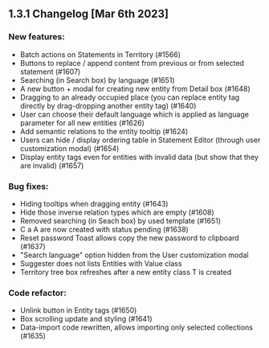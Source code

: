 ## 1.3.1 Changelog [Mar 6th 2023]

### New features:

- Batch actions on Statements in Territory (#1566)
- Buttons to replace / append content from previous or from selected statement (#1607)
- Searching (in Search box) by language (#1651)
- A new button + modal for creating new entity from Detail box (#1648)
- Dragging to an already occupied place (you can replace entity tag directly by drag-dropping another entity tag) (#1640)
- User can choose their default language which is applied as language parameter for all new entities (#1626)
- Add semantic relations to the entity tooltip (#1624)
- Users can hide / display ordering table in Statement Editor (through user customization modal) (#1654)
- Display entity tags even for entities with invalid data (but show that they are invalid) (#1657)

### Bug fixes:

- Hiding tooltips when dragging entity (#1643)
- Hide those inverse relation types which are empty (#1608)
- Removed searching (in Seach box) by used template (#1651)
- C a A are now created with status pending (#1638)
- Reset password Toast allows copy the new password to clipboard (#1637)
- "Search language" option hidden from the User customization modal
- Suggester does not lists Entities with Value class
- Territory tree box refreshes after a new entity class T is created

### Code refactor:

- Unlink button in Entity tags (#1650)
- Box scrolling update and styling (#1641)
- Data-import code rewritten, allows importing only selected collections (#1635)
